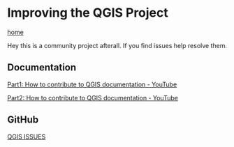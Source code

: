 # Improving the QGIS Project
[home](../readme.md)

Hey this is a community project afterall.  If you find issues help resolve them.

## Documentation
[Part1: How to contribute to QGIS documentation - YouTube](https://www.youtube.com/watch?v=PCiohDt-OBk)

[Part2: How to contribute to QGIS documentation - YouTube](https://www.youtube.com/watch?v=19Bj0uXcdfU)

## GitHub
[QGIS ISSUES](https://github.com/qgis/QGIS/issues)